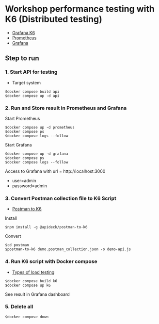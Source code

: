 # Workshop performance testing with K6 (Distributed testing)
* [Grafana K6](https://grafana.com/docs/k6/latest/)
* [Prometheus](https://prometheus.io/)
* [Grafana](https://grafana.com/oss/grafana/)

## Step to run

### 1. Start API for testing
* Target system

```
$docker compose build api
$docker compose up -d api
```

### 2. Run and Store result in Prometheus and Grafana

Start Prometheus
```
$docker compose up -d prometheus
$docker compose ps
$docker compose logs --follow
```

Start Grafana
```
$docker compose up -d grafana
$docker compose ps
$docker compose logs --follow
```

Access to Grafana with url = http://localhost:3000
* user=admin
* password=admin

### 3. Convert Postman collection file to K6 Script
* [Postman to K6](https://github.com/apideck-libraries/postman-to-k6)

Install
```
$npm install -g @apideck/postman-to-k6
```

Convert
```
$cd postman
$postman-to-k6 demo.postman_collection.json -o demo-api.js
```

### 4. Run K6 script with Docker compose
* [Types of load testing](https://grafana.com/load-testing/types-of-load-testing/)
```
$docker compose build k6
$docker compose up k6
```
See result in Grafana dashboard


### 5. Delete all
```
$docker compose down
```